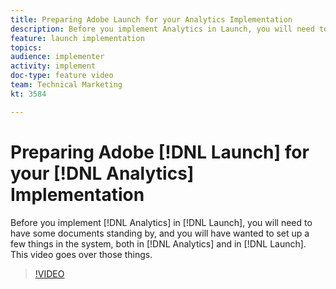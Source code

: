 ```yaml
---
title: Preparing Adobe Launch for your Analytics Implementation
description: Before you implement Analytics in Launch, you will need to have some documents standing by, and you will have wanted to set up a few things in the system, both in Analytics and in Launch. This video goes over those things.
feature: launch implementation
topics: 
audience: implementer
activity: implement
doc-type: feature video
team: Technical Marketing
kt: 3584

---
```


# Preparing Adobe [!DNL Launch] for your [!DNL Analytics] Implementation

Before you implement [!DNL Analytics] in [!DNL Launch], you will need to have some documents standing by, and you will have wanted to set up a few things in the system, both in [!DNL Analytics] and in [!DNL Launch]. This video goes over those things.

>[!VIDEO](https://video.tv.adobe.com/v/28752/?quality=12)
